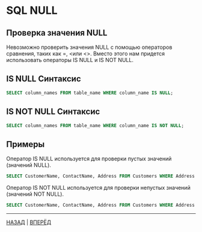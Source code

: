# SQL NULL
## Проверка значения NULL
Невозможно проверить значения NULL с помощью операторов сравнения, таких как =, <или <>.
Вместо этого нам придется использовать операторы IS NULL и IS NOT NULL.

## IS NULL Синтаксис

``` SQL
SELECT column_names FROM table_name WHERE column_name IS NULL;
```
## IS NOT NULL Синтаксис

``` SQL
SELECT column_names FROM table_name WHERE column_name IS NOT NULL;
```

## Примеры

Оператор IS NULL используется для проверки пустых значений (значений NULL).
``` SQL
SELECT CustomerName, ContactName, Address FROM Customers WHERE Address IS NULL;
```

Оператор IS NOT NULL используется для проверки непустых значений (значений NOT NULL).
``` SQL
SELECT CustomerName, ContactName, Address FROM Customers WHERE Address IS NOT NULL;
```

---

[НАЗАД](/SQL_Tutorial/SQL_INSERT_INTO.md)  | [ВПЕРЁД](/SQL_Tutorial/SQL_UPDATE.md)

